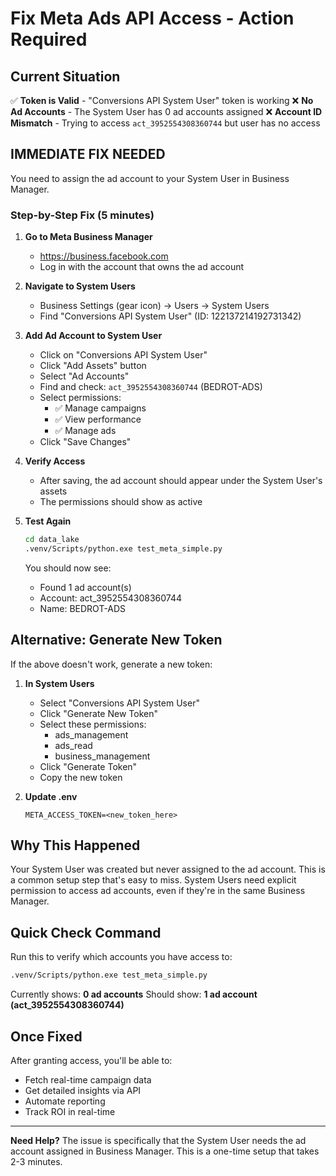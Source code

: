 # Fix Meta Ads API Access - Action Required

## Current Situation

✅ **Token is Valid** - "Conversions API System User" token is working
❌ **No Ad Accounts** - The System User has 0 ad accounts assigned
❌ **Account ID Mismatch** - Trying to access `act_3952554308360744` but user has no access

## IMMEDIATE FIX NEEDED

You need to assign the ad account to your System User in Business Manager.

### Step-by-Step Fix (5 minutes)

1. **Go to Meta Business Manager**
   - https://business.facebook.com
   - Log in with the account that owns the ad account

2. **Navigate to System Users**
   - Business Settings (gear icon) → Users → System Users
   - Find "Conversions API System User" (ID: 122137214192731342)

3. **Add Ad Account to System User**
   - Click on "Conversions API System User"
   - Click "Add Assets" button
   - Select "Ad Accounts"
   - Find and check: `act_3952554308360744` (BEDROT-ADS)
   - Select permissions:
     - ✅ Manage campaigns
     - ✅ View performance
     - ✅ Manage ads
   - Click "Save Changes"

4. **Verify Access**
   - After saving, the ad account should appear under the System User's assets
   - The permissions should show as active

5. **Test Again**
   ```bash
   cd data_lake
   .venv/Scripts/python.exe test_meta_simple.py
   ```
   
   You should now see:
   - Found 1 ad account(s)
   - Account: act_3952554308360744
   - Name: BEDROT-ADS

## Alternative: Generate New Token

If the above doesn't work, generate a new token:

1. **In System Users**
   - Select "Conversions API System User"
   - Click "Generate New Token"
   - Select these permissions:
     - ads_management
     - ads_read
     - business_management
   - Click "Generate Token"
   - Copy the new token

2. **Update .env**
   ```
   META_ACCESS_TOKEN=<new_token_here>
   ```

## Why This Happened

Your System User was created but never assigned to the ad account. This is a common setup step that's easy to miss. System Users need explicit permission to access ad accounts, even if they're in the same Business Manager.

## Quick Check Command

Run this to verify which accounts you have access to:
```bash
.venv/Scripts/python.exe test_meta_simple.py
```

Currently shows: **0 ad accounts**
Should show: **1 ad account (act_3952554308360744)**

## Once Fixed

After granting access, you'll be able to:
- Fetch real-time campaign data
- Get detailed insights via API
- Automate reporting
- Track ROI in real-time

---
**Need Help?** The issue is specifically that the System User needs the ad account assigned in Business Manager. This is a one-time setup that takes 2-3 minutes.